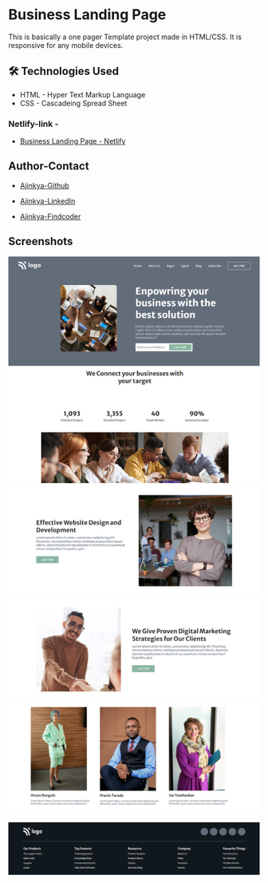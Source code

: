 # Business Landing Page

This is basically a one pager Template project made in HTML/CSS.
It is responsive for any mobile devices.

## 🛠 Technologies Used

- HTML - Hyper Text Markup Language
- CSS - Cascadeing Spread Sheet

### Netlify-link -

- [Business Landing Page - Netlify](https://html-css-project012.netlify.app/)

## Author-Contact

- [Ajinkya-Github](https://github.com/AjinkyaVeer007)

- [Ajinkya-LinkedIn](https://www.linkedin.com/in/ajinkya-veer-0ba100238/)

- [Ajinkya-Findcoder](https://www.findcoder.io/u/ajinkya_veer)

## Screenshots

![img!](screen-shots/01.png)
![img!](screen-shots/02.png)
![img!](screen-shots/03.png)
![img!](screen-shots/04.png)
![img!](screen-shots/05.png)
![img!](screen-shots/06.png)
